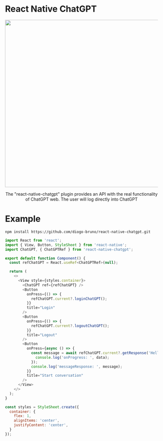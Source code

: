 # React Native ChatGPT

<div style="text-align: center">
<img src="https://github.com/diogo-bruno/react-native-chatgpt/assets/11491923/fdeee84a-9784-4c90-90ac-331d4de47d35" width="550" />
</div>

<p style="text-align: center">
The "react-native-chatgpt" plugin provides an API with the real functionality of ChatGPT web. The user will log directly into ChatGPT
</p>

# Example

```ssh
npm install https://github.com/diogo-bruno/react-native-chatgpt.git
```

```javascript
import React from 'react';
import { View, Button, StyleSheet } from 'react-native';
import ChatGPT, { ChatGPTRef } from 'react-native-chatgpt';

export default function Component() {
  const refChatGPT = React.useRef<ChatGPTRef>(null);

  return (
    <>
      <View style={styles.container}>
        <ChatGPT ref={refChatGPT} />
        <Button
          onPress={() => {
            refChatGPT.current?.loginChatGPT();
          }}
          title="Login"
        />
        <Button
          onPress={() => {
            refChatGPT.current?.logoutChatGPT();
          }}
          title="Logout"
        />
        <Button
          onPress={async () => {
            const message = await refChatGPT.current?.getResponse('Hello', (data: string) => {
              console.log('onProgress: ', data);
            });
            console.log('messageResponse: ', message);
          }}
          title="Start conversation"
        />
      </View>
    </>
  );
}

const styles = StyleSheet.create({
  container: {
    flex: 1,
    alignItems: 'center',
    justifyContent: 'center',
  }
});
```
